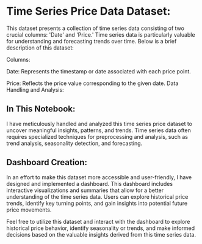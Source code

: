 # Time Series Price Data Dataset:

This dataset presents a collection of time series data consisting of two crucial columns: 'Date' and 'Price.' Time series data is particularly valuable for understanding and forecasting trends over time. Below is a brief description of this dataset:

Columns:

Date: Represents the timestamp or date associated with each price point.

Price: Reflects the price value corresponding to the given date.
Data Handling and Analysis:

## In This Notebook:
I have meticulously handled and analyzed this time series price dataset to uncover meaningful insights, patterns, and trends. Time series data often requires specialized techniques for preprocessing and analysis, such as trend analysis, seasonality detection, and forecasting.

## Dashboard Creation:

In an effort to make this dataset more accessible and user-friendly, I have designed and implemented a dashboard. This dashboard includes interactive visualizations and summaries that allow for a better understanding of the time series data. Users can explore historical price trends, identify key turning points, and gain insights into potential future price movements.

Feel free to utilize this dataset and interact with the dashboard to explore historical price behavior, identify seasonality or trends, and make informed decisions based on the valuable insights derived from this time series data.

